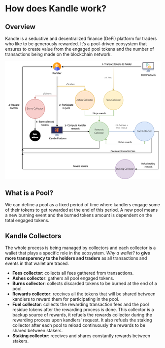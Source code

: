 # How does Kandle work?

## Overview
Kandle is a seductive and decentralized finance (DeFi) platform for traders who like to be generously rewarded.
 It’s a pool-driven ecosystem that ensures to create value from the engaged pool tokens and the number of transactions being made on the blockchain network.

![Kandle Eco System](/assets/images/kandle_ecosystem.png "Kandle Eco System")

## What is a Pool?
We can define a pool as a fixed period of time where kandlers engage some of their tokens to get rewarded at the
end of this period. A new pool means a new burning event and the burned tokens amount is dependent on the total
engaged tokens.

## Kandle Collectors

The whole process is being managed by collectors and each collector is a wallet that plays a specific role in the
ecosystem. *Why a wallet?* to **give more transparency to the holders and traders** as all transactions and events in that
wallet are traced.

- **Fees collector**: collects all fees gathered from transactions.
- **Ashes collector**:  gathers all pool engaged tokens.
- **Burns collector**: collects discarded tokens to be burned at the end of a pool.
- **Rewards collector**: receives all the tokens that will be shared between kandlers to reward them for participating
in the pool.
- **Fuel collector**: collects the rewarding transaction fees and the pool residue tokens after the rewarding process is done.
This collector is a backup source of rewards, it refuels the rewards collector during the rewarding process upon
kandlers' request. It also refuels the staking collector after each pool to reload continuously the rewards to be shared
between stakers.
- **Staking collector**: receives and shares constantly rewards between stakers.